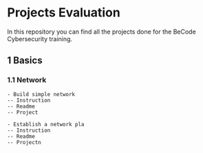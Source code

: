 # Projects Evaluation

In this repository you can find all the projects done for the BeCode Cybersecurity training.

## 1 Basics
### 1.1 Network
	- Build simple network
	-- Instruction
	-- Readme
	-- Project

	- Establish a network pla
	-- Instruction
	-- Readme
	-- Projectn

	
